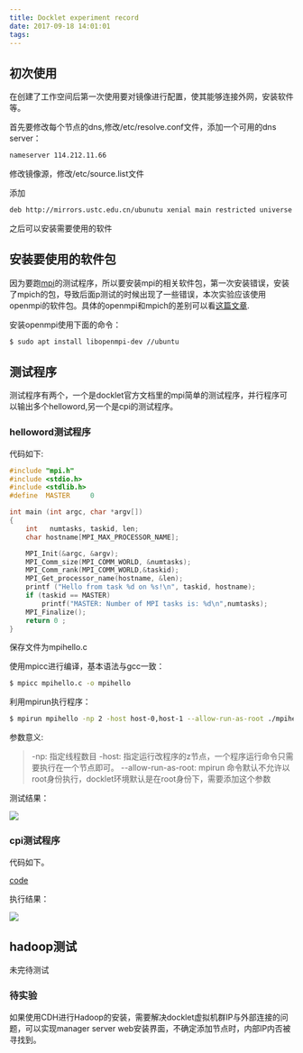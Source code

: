 ```yaml
---
title: Docklet experiment record
date: 2017-09-18 14:01:01
tags:
---
```

## 初次使用

在创建了工作空间后第一次使用要对镜像进行配置，使其能够连接外网，安装软件等。

首先要修改每个节点的dns,修改/etc/resolve.conf文件，添加一个可用的dns server：

``` bash
nameserver 114.212.11.66
```

修改镜像源，修改/etc/source.list文件

添加
``` bash
deb http://mirrors.ustc.edu.cn/ubunutu xenial main restricted universe multiverse
```

之后可以安装需要使用的软件

## 安装要使用的软件包

因为要跑[mpi](https://www.open-mpi.org)的测试程序，所以要安装mpi的相关软件包，第一次安装错误，安装了mpich的包，导致后面p测试的时候出现了一些错误，本次实验应该使用openmpi的软件包。具体的openmpi和mpich的差别可以看[这篇文章](https://www.stackoverflow.com/questions/2427399/mpich-vs-openmpi).

安装openmpi使用下面的命令：

``` bash
$ sudo apt install libopenmpi-dev //ubuntu
```
## 测试程序

测试程序有两个，一个是docklet官方文档里的mpi简单的测试程序，并行程序可以输出多个helloword,另一个是cpi的测试程序。

### helloword测试程序

代码如下:

``` c
#include "mpi.h"
#include <stdio.h>
#include <stdlib.h>
#define  MASTER     0

int main (int argc, char *argv[])
{
	int   numtasks, taskid, len;
    char hostname[MPI_MAX_PROCESSOR_NAME];

    MPI_Init(&argc, &argv);
    MPI_Comm_size(MPI_COMM_WORLD, &numtasks);
    MPI_Comm_rank(MPI_COMM_WORLD,&taskid);
    MPI_Get_processor_name(hostname, &len);
    printf ("Hello from task %d on %s!\n", taskid, hostname);
    if (taskid == MASTER)
        printf("MASTER: Number of MPI tasks is: %d\n",numtasks);
    MPI_Finalize();
    return 0 ;
}

```

保存文件为mpihello.c

使用mpicc进行编译，基本语法与gcc一致：

``` bash
$ mpicc mpihello.c -o mpihello
```

利用mpirun执行程序：

``` bash
$ mpirun mpihello -np 2 -host host-0,host-1 --allow-run-as-root ./mpihello
```

参数意义:

> -np: 指定线程数目
> -host: 指定运行改程序的z节点，一个程序运行命令只需要执行在一个节点即可。
> --allow-run-as-root: mpirun 命令默认不允许以root身份执行，docklet环境默认是在root身份下，需要添加这个参数

测试结果：

![](/images/p1.PNG)

### cpi测试程序

代码如下。

[code](https://www.usqcd.org/fnal/example/cpi.c)

执行结果：

![](/images/p2.PNG)

## hadoop测试

未完待测试

### 待实验

如果使用CDH进行Hadoop的安装，需要解决docklet虚拟机群IP与外部连接的问题，可以实现manager server web安装界面，不确定添加节点时，内部IP内否被寻找到。
